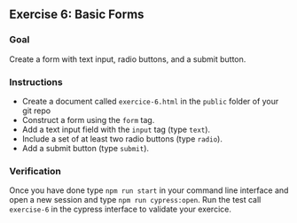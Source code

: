 ## Exercise 6: Basic Forms

### Goal
Create a form with text input, radio buttons, and a submit button.

### Instructions
- Create a document called `exercice-6.html` in the `public` folder of your git repo
- Construct a form using the `form` tag.
- Add a text input field with the `input` tag (type `text`).
- Include a set of at least two radio buttons (type `radio`).
- Add a submit button (type `submit`).

### Verification
Once you have done type `npm run start` in your command line interface and open a new session and type `npm run cypress:open`.
Run the test call `exercise-6` in the cypress interface to validate your exercice.